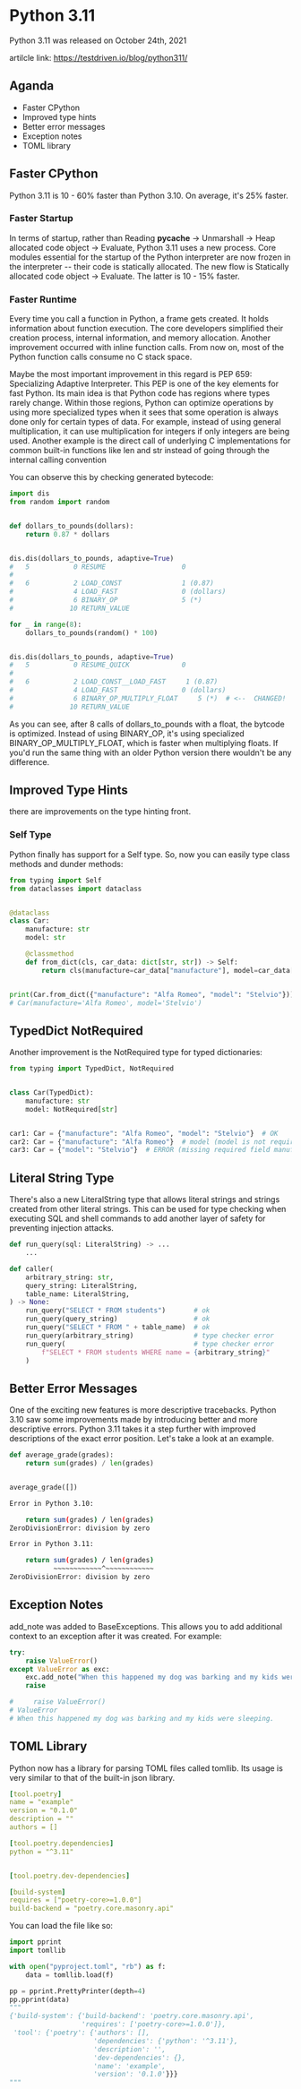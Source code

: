 # Python 3.11

Python 3.11 was released on October 24th, 2021

artilcle link: <https://testdriven.io/blog/python311/>

## Aganda

- Faster CPython
- Improved type hints
- Better error messages
- Exception notes
- TOML library

## Faster CPython

Python 3.11 is 10 - 60% faster than Python 3.10. On average, it's 25% faster.

### Faster Startup

In terms of startup, rather than Reading __pycache__ -> Unmarshall -> Heap allocated code object -> Evaluate, Python 3.11 uses a new process. Core modules essential for the startup of the Python interpreter are now frozen in the interpreter -- their code is statically allocated. The new flow is Statically allocated code object -> Evaluate. The latter is 10 - 15% faster.

### Faster Runtime

Every time you call a function in Python, a frame gets created. It holds information about function execution. The core developers simplified their creation process, internal information, and memory allocation. Another improvement occurred with inline function calls. From now on, most of the Python function calls consume no C stack space.

Maybe the most important improvement in this regard is PEP 659: Specializing Adaptive Interpreter. This PEP is one of the key elements for fast Python. Its main idea is that Python code has regions where types rarely change. Within those regions, Python can optimize operations by using more specialized types when it sees that some operation is always done only for certain types of data. For example, instead of using general multiplication, it can use multiplication for integers if only integers are being used. Another example is the direct call of underlying C implementations for common built-in functions like len and str instead of going through the internal calling convention

You can observe this by checking generated bytecode:

```py
import dis
from random import random


def dollars_to_pounds(dollars):
    return 0.87 * dollars


dis.dis(dollars_to_pounds, adaptive=True)
#   5           0 RESUME                   0
#
#   6           2 LOAD_CONST               1 (0.87)
#               4 LOAD_FAST                0 (dollars)
#               6 BINARY_OP                5 (*)
#              10 RETURN_VALUE

for _ in range(8):
    dollars_to_pounds(random() * 100)


dis.dis(dollars_to_pounds, adaptive=True)
#   5           0 RESUME_QUICK             0
#
#   6           2 LOAD_CONST__LOAD_FAST     1 (0.87)
#               4 LOAD_FAST                0 (dollars)
#               6 BINARY_OP_MULTIPLY_FLOAT     5 (*)  # <--  CHANGED!
#              10 RETURN_VALUE
```

As you can see, after 8 calls of dollars_to_pounds with a float, the bytcode is optimized. Instead of using BINARY_OP, it's using specialized BINARY_OP_MULTIPLY_FLOAT, which is faster when multiplying floats. If you'd run the same thing with an older Python version there wouldn't be any difference.

## Improved Type Hints

there are improvements on the type hinting front.

### Self Type

Python finally has support for a Self type. So, now you can easily type class methods and dunder methods:

```py
from typing import Self
from dataclasses import dataclass


@dataclass
class Car:
    manufacture: str
    model: str

    @classmethod
    def from_dict(cls, car_data: dict[str, str]) -> Self:
        return cls(manufacture=car_data["manufacture"], model=car_data["model"])


print(Car.from_dict({"manufacture": "Alfa Romeo", "model": "Stelvio"}))
# Car(manufacture='Alfa Romeo', model='Stelvio')
```

## TypedDict NotRequired

Another improvement is the NotRequired type for typed dictionaries:

```py
from typing import TypedDict, NotRequired


class Car(TypedDict):
    manufacture: str
    model: NotRequired[str]


car1: Car = {"manufacture": "Alfa Romeo", "model": "Stelvio"}  # OK
car2: Car = {"manufacture": "Alfa Romeo"}  # model (model is not required)
car3: Car = {"model": "Stelvio"}  # ERROR (missing required field manufacture)
```

## Literal String Type

There's also a new LiteralString type that allows literal strings and strings created from other literal strings. This can be used for type checking when executing SQL and shell commands to add another layer of safety for preventing injection attacks.

```py
def run_query(sql: LiteralString) -> ...
    ...

def caller(
    arbitrary_string: str,
    query_string: LiteralString,
    table_name: LiteralString,
) -> None:
    run_query("SELECT * FROM students")       # ok
    run_query(query_string)                   # ok
    run_query("SELECT * FROM " + table_name)  # ok
    run_query(arbitrary_string)               # type checker error
    run_query(                                # type checker error
        f"SELECT * FROM students WHERE name = {arbitrary_string}"
    )
```

## Better Error Messages

One of the exciting new features is more descriptive tracebacks. Python 3.10 saw some improvements made by introducing better and more descriptive errors. Python 3.11 takes it a step further with improved descriptions of the exact error position. Let's take a look at an example.

```py
def average_grade(grades):
    return sum(grades) / len(grades)


average_grade([])
```

```sh
Error in Python 3.10:

    return sum(grades) / len(grades)
ZeroDivisionError: division by zero

Error in Python 3.11:

    return sum(grades) / len(grades)
           ~~~~~~~~~~~~^~~~~~~~~~~~~
ZeroDivisionError: division by zero
```

## Exception Notes

add_note was added to BaseExceptions. This allows you to add additional context to an exception after it was created. For example:

```py
try:
    raise ValueError()
except ValueError as exc:
    exc.add_note("When this happened my dog was barking and my kids were sleeping.")
    raise

#     raise ValueError()
# ValueError
# When this happened my dog was barking and my kids were sleeping.
```

## TOML Library

Python now has a library for parsing TOML files called tomllib. Its usage is very similar to that of the built-in json library.

```yaml
[tool.poetry]
name = "example"
version = "0.1.0"
description = ""
authors = []

[tool.poetry.dependencies]
python = "^3.11"


[tool.poetry.dev-dependencies]

[build-system]
requires = ["poetry-core>=1.0.0"]
build-backend = "poetry.core.masonry.api"
```

You can load the file like so:

```py
import pprint
import tomllib

with open("pyproject.toml", "rb") as f:
    data = tomllib.load(f)

pp = pprint.PrettyPrinter(depth=4)
pp.pprint(data)
"""
{'build-system': {'build-backend': 'poetry.core.masonry.api',
                  'requires': ['poetry-core>=1.0.0']},
 'tool': {'poetry': {'authors': [],
                     'dependencies': {'python': '^3.11'},
                     'description': '',
                     'dev-dependencies': {},
                     'name': 'example',
                     'version': '0.1.0'}}}
"""
```
